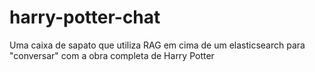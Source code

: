 # harry-potter-chat
Uma caixa de sapato que utiliza RAG em cima de um elasticsearch para "conversar" com a obra completa de Harry Potter
